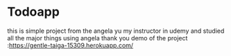 # Todoapp
this is simple project from the angela yu my instructor in udemy and studied all the major things using angela thank you 
demo of the project :https://gentle-taiga-15309.herokuapp.com/

